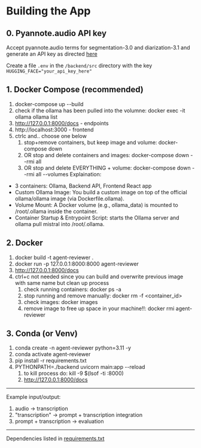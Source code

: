 # Building the App

## 0. Pyannote.audio API key

Accept pyannote.audio terms for segmentation-3.0 and diarization-3.1 and generate an API key as directed [here](https://github.com/pyannote/pyannote-audio?tab=readme-ov-file#tldr)

Create a file ```.env``` in the ```/backend/src``` directory with the key ```HUGGING_FACE="your_api_key_here"```

## 1. Docker Compose (recommended)
1. docker-compose up --build
2. check if the ollama has been pulled into the volumne: docker exec -it ollama ollama list
3. http://127.0.0.1:8000/docs - endpoints
4. http://localhost:3000 - frontend
4. ctrlc and.. choose one below
   1.    stop+remove containers, but keep image and volume: docker-compose down
   2.    OR stop and delete containers and images: docker-compose down --rmi all
   3.    OR stop and delete EVERYTHING + volume: docker-compose down --rmi all --volumes
Explaination: 
- 3 containers: Ollama, Backend API, Frontend React app
- Custom Ollama Image: You build a custom image on top of the official ollama/ollama image (via Dockerfile.ollama).
- Volume Mount: A Docker volume (e.g., ollama_data) is mounted to /root/.ollama inside the container.
- Container Startup & Entrypoint Script: starts the Ollama server and ollama pull mistral into /root/.ollama.

## 2. Docker
1. docker build -t agent-reviewer .
2. docker run -p 127.0.0.1:8000:8000 agent-reviewer
3. http://127.0.0.1:8000/docs
4. ctrl+c
   not needed since you can build and overwrite previous image with same name but clean up process
   1. check running containers: docker ps -a
   2. stop running and remove manually: docker rm -f <container_id>
   3. check images: docker images
   4. remove image to free up space in your machine!!: docker rmi agent-reviewer

## 3. Conda (or Venv)
1. conda create -n agent-reviewer python=3.11 -y
2. conda activate agent-reviewer
3. pip install -r requirements.txt
4. PYTHONPATH=./backend uvicorn main:app --reload
   1. to kill process do: kill -9 $(lsof -ti :8000)
   2. http://127.0.0.1:8000/docs

---

Example input/output:

1. audio -> transcription
2. "transcription" -> prompt + transcription integration
3. prompt + transcription -> evaluation

---

Dependencies listed in [requirements.txt](./requirements.txt)
